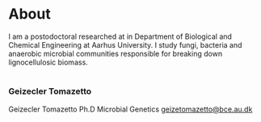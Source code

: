 # About


I am a postodoctoral researched at in Department of Biological and 
Chemical Engineering at Aarhus University. I study fungi, bacteria and 
anaerobic microbial communities responsible for breaking down lignocellulosic biomass. 



# 
### Geizecler Tomazetto

Geizecler Tomazetto
Ph.D Microbial Genetics
geizetomazetto@bce.au.dk 



